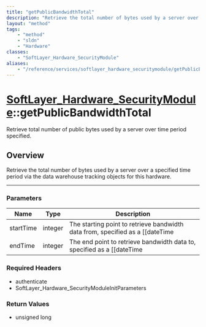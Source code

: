 ```yaml
---
title: "getPublicBandwidthTotal"
description: "Retrieve the total number of bytes used by a server over a specified time period via the data warehouse tracking objects... "
layout: "method"
tags:
    - "method"
    - "sldn"
    - "Hardware"
classes:
    - "SoftLayer_Hardware_SecurityModule"
aliases:
    - "/reference/services/softlayer_hardware_securitymodule/getPublicBandwidthTotal"
---
```

# [SoftLayer_Hardware_SecurityModule](/reference/services/SoftLayer_Hardware_SecurityModule)::getPublicBandwidthTotal


Retrieve total number of public bytes used by a server over time period specified.


## Overview 
Retrieve the total number of bytes used by a server over a specified time period via the data warehouse tracking objects for this hardware. 

-----

### Parameters 
|Name | Type | Description |
| --- | --- | --- |
|startTime| integer| The starting point to retrieve bandwidth data from, specified as a [[dateTime|date]].|
|endTime| integer| The end point to retrieve bandwidth data to, specified as a [[dateTime|date]].|


### Required Headers
* authenticate
* SoftLayer_Hardware_SecurityModuleInitParameters


### Return Values
* unsigned long




